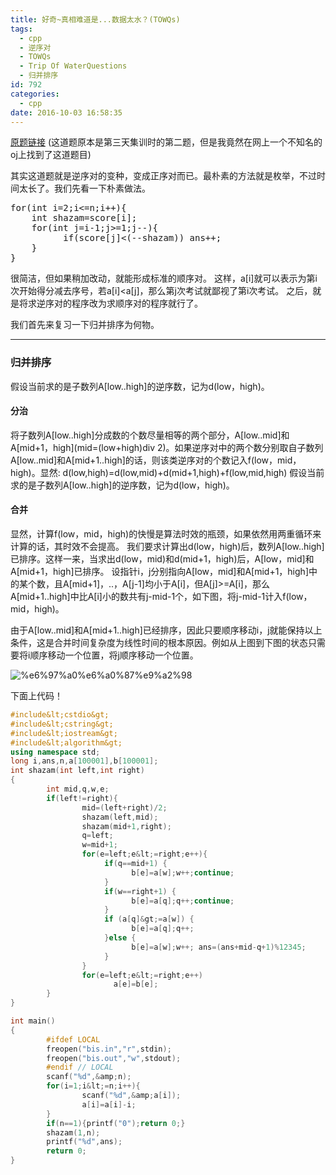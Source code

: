 ```yaml
---
title: 好奇~真相难道是...数据太水？(TOWQs)
tags:
  - cpp
  - 逆序对
  - TOWQs
  - Trip Of WaterQuestions
  - 归并排序
id: 792
categories:
  - cpp
date: 2016-10-03 16:58:35
---
```


[原题链接](http://www.rqnoj.cn/problem/509) (这道题原本是第三天集训时的第二题，但是我竟然在网上一个不知名的oj上找到了这道题目)<!--more-->

其实这道题就是逆序对的变种，变成正序对而已。最朴素的方法就是枚举，不过时间太长了。我们先看一下朴素做法。
<pre>for(int i=2;i&lt;=n;i++){      
    int shazam=score[i];      
    for(int j=i-1;j&gt;=1;j--){
          if(score[j]&lt;(--shazam)) ans++;
    }
}
</pre>
很简洁，但如果稍加改动，就能形成标准的顺序对。
这样，a[i]就可以表示为第i次开始得分减去序号，若a[i]&lt;a[j]，那么第j次考试就鄙视了第i次考试。
之后，就是将求逆序对的程序改为求顺序对的程序就行了。

我们首先来复习一下归并排序为何物。

* * *

### 归并排序

假设当前求的是子数列A[low..high]的逆序数，记为d(low，high)。

#### 分治

将子数列A[low..high]分成数的个数尽量相等的两个部分，A[low..mid]和A[mid+1，high](mid=(low+high)div 2)。如果逆序对中的两个数分别取自子数列A[low..mid]和A[mid+1..high]的话，则该类逆序对的个数记入f(low，mid，high)。显然:
d(low,high)=d(low,mid)+d(mid+1,high)+f(low,mid,high)
假设当前求的是子数列A[low..high]的逆序数，记为d(low，high)。

#### 合并

显然，计算f(low，mid，high)的快慢是算法时效的瓶颈，如果依然用两重循环来计算的话，其时效不会提高。
我们要求计算出d(low，high)后，数列A[low..high]已排序。这样一来，当求出d(low，mid)和d(mid+1，high)后，A[low，mid]和A[mid+1，high]已排序。
设指针i，j分别指向A[low，mid]和A[mid+1，high]中的某个数，且A[mid+1]，..，A[j-1]均小于A[i]，但A[j]&gt;=A[i]，那么A[mid+1..high]中比A[i]小的数共有j-mid-1个，如下图，将j-mid-1计入f(low，mid，high)。

由于A[low..mid]和A[mid+1..high]已经排序，因此只要顺序移动i，j就能保持以上条件，这是合并时间复杂度为线性时间的根本原因。例如从上图到下图的状态只需要将i顺序移动一个位置，将j顺序移动一个位置。

![%e6%97%a0%e6%a0%87%e9%a2%98](https://cybirdy.files.wordpress.com/2016/10/e697a0e6a087e9a298.png)

下面上代码！
```c++
#include&lt;cstdio&gt;
#include&lt;cstring&gt;
#include&lt;iostream&gt;
#include&lt;algorithm&gt;
using namespace std;
long i,ans,n,a[100001],b[100001];
int shazam(int left,int right)
{
        int mid,q,w,e;
        if(left!=right){
                mid=(left+right)/2;
                shazam(left,mid);
                shazam(mid+1,right);
                q=left;
                w=mid+1;
                for(e=left;e&lt;=right;e++){                         
                     if(q==mid+1) {                                 
                           b[e]=a[w];w++;continue;                         
                     }                         
                     if(w==right+1) {                                 
                           b[e]=a[q];q++;continue;                         
                     }                         
                     if (a[q]&gt;=a[w]) {
                           b[e]=a[q];q++;
                     }else {
                           b[e]=a[w];w++; ans=(ans+mid-q+1)%12345;
                     }
                }
                for(e=left;e&lt;=right;e++)
                       a[e]=b[e];
        }
}

int main()
{
        #ifdef LOCAL
        freopen("bis.in","r",stdin);
        freopen("bis.out","w",stdout);
        #endif // LOCAL
        scanf("%d",&amp;n);
        for(i=1;i&lt;=n;i++){
                scanf("%d",&amp;a[i]);
                a[i]=a[i]-i;
        }
        if(n==1){printf("0");return 0;}
        shazam(1,n);
        printf("%d",ans);
        return 0;
}
```